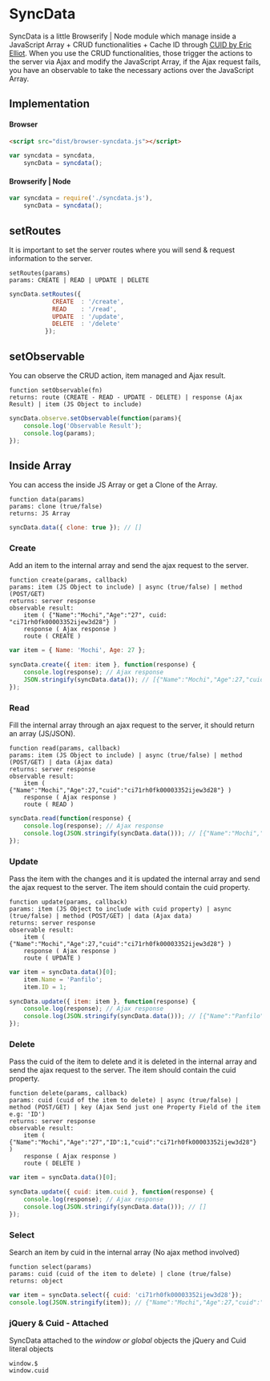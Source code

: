 # SyncData
SyncData is a little Browserify | Node module which manage inside a JavaScript Array + CRUD functionalities + Cache ID through [CUID by Eric Elliot](https://github.com/ericelliott/cuid). When you use the CRUD functionalities, those trigger the actions to the server via Ajax and modify the JavaScript Array, if the Ajax request fails, you have an observable to take the necessary actions over the JavaScript Array.

## Implementation

#### Browser
``` html
<script src="dist/browser-syncdata.js"></script>
```
``` javascript
var syncdata = syncdata,
    syncData = syncdata();
```

#### Browserify | Node
``` javascript
var syncdata = require('./syncdata.js'),
	syncData = syncdata();
```
## setRoutes
It is important to set the server routes where you will send & request information to the server.
```
setRoutes(params)
params: CREATE | READ | UPDATE | DELETE
```
``` javascript
syncData.setRoutes({ 
			CREATE	: '/create',
			READ	: '/read',
			UPDATE	: '/update',
			DELETE	: '/delete'
		  });
```
## setObservable
You can observe the CRUD action, item managed and Ajax result.
```
function setObservable(fn)
returns: route (CREATE - READ - UPDATE - DELETE) | response (Ajax Result) | item (JS Object to include)
```
``` javascript
syncData.observe.setObservable(function(params){
	console.log('Observable Result');
	console.log(params);
});
```
## Inside Array
You can access the inside JS Array or get a Clone of the Array.
```
function data(params)
params: clone (true/false)
returns: JS Array
```
``` javascript
syncData.data({ clone: true }); // []
```

### Create
Add an item to the internal array and send the ajax request to the server.
```
function create(params, callback)
params: item (JS Object to include) | async (true/false) | method (POST/GET)
returns: server response
observable result: 
	item ( {"Name":"Mochi","Age":"27", cuid: "ci71rh0fk00003352ijew3d28"} )
	response ( Ajax response )
	route ( CREATE )
```
``` javascript
var item = { Name: 'Mochi', Age: 27 };

syncData.create({ item: item }, function(response) {
	console.log(response); // Ajax response
	JSON.stringify(syncData.data()); // [{"Name":"Mochi","Age":27,"cuid":"ci71rh0fk00003352ijew3d28"}]
});
```

### Read
Fill the internal array through an ajax request to the server, it should return an array (JS/JSON).
```
function read(params, callback)
params: item (JS Object to include) | async (true/false) | method (POST/GET) | data (Ajax data)
returns: server response
observable result: 
	item ( {"Name":"Mochi","Age":27,"cuid":"ci71rh0fk00003352ijew3d28"} )
	response ( Ajax response )
	route ( READ )
```
``` javascript
syncData.read(function(response) {
	console.log(response); // Ajax response
	console.log(JSON.stringify(syncData.data())); // [{"Name":"Mochi","Age":27,"cuid":"ci71rh0fk00003352ijew3d28"}]
});
```

### Update
Pass the item with the changes and it is updated the internal array and send the ajax request to the server. The item should contain the cuid property.
```
function update(params, callback)
params: item (JS Object to include with cuid property) | async (true/false) | method (POST/GET) | data (Ajax data)
returns: server response
observable result: 
	item ( {"Name":"Mochi","Age":27,"cuid":"ci71rh0fk00003352ijew3d28"} )
	response ( Ajax response )
	route ( UPDATE )
```
``` javascript
var item = syncData.data()[0];
	item.Name = 'Panfilo';
	item.ID = 1;

syncData.update({ item: item }, function(response) {
	console.log(response); // Ajax response
	console.log(JSON.stringify(syncData.data())); // [{"Name":"Panfilo","Age":27,"cuid":"ci71rh0fk00003352ijew3d28"}]
});
```
### Delete
Pass the cuid of the item to delete and it is deleted in the internal array and send the ajax request to the server. The item should contain the cuid property.
```
function delete(params, callback)
params: cuid (cuid of the item to delete) | async (true/false) | method (POST/GET) | key (Ajax Send just one Property Field of the item e.g: 'ID')
returns: server response
observable result: 
	item ( {"Name":"Mochi","Age":"27","ID":1,"cuid":"ci71rh0fk00003352ijew3d28"} )
	response ( Ajax response )
	route ( DELETE )
```
``` javascript
var item = syncData.data()[0];

syncData.update({ cuid: item.cuid }, function(response) {
	console.log(response); // Ajax response
	console.log(JSON.stringify(syncData.data())); // []
});
```

### Select
Search an item by cuid in the internal array (No ajax method involved)
```
function select(params)
params: cuid (cuid of the item to delete) | clone (true/false)
returns: object
```
``` javascript
var item = syncData.select({ cuid: 'ci71rh0fk00003352ijew3d28'});
console.log(JSON.stringify(item)); // {"Name":"Mochi","Age":27,"cuid":"ci71rh0fk00003352ijew3d28"}
```

### jQuery & Cuid - Attached
SyncData attached to the <i>window or global</i> objects the jQuery and Cuid literal objects
```
window.$
window.cuid
```
